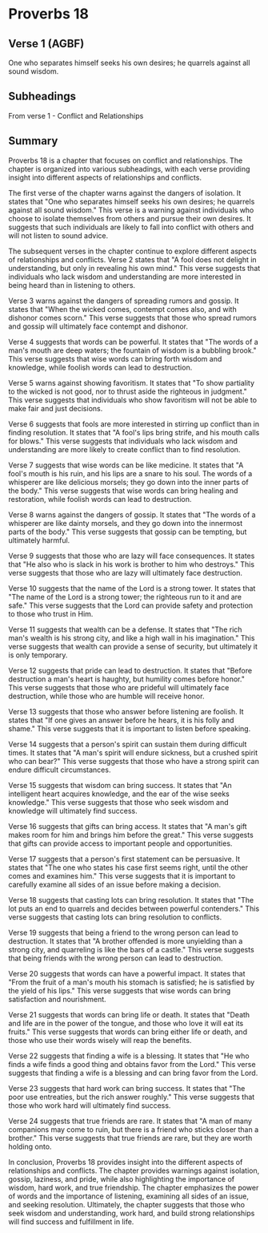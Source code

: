 # Proverbs 18

## Verse 1 (AGBF)

One who separates himself seeks his own desires; he quarrels against all sound wisdom.

## Subheadings

From verse 1 - Conflict and Relationships

## Summary

Proverbs 18 is a chapter that focuses on conflict and relationships. The chapter is organized into various subheadings, with each verse providing insight into different aspects of relationships and conflicts.

The first verse of the chapter warns against the dangers of isolation. It states that "One who separates himself seeks his own desires; he quarrels against all sound wisdom." This verse is a warning against individuals who choose to isolate themselves from others and pursue their own desires. It suggests that such individuals are likely to fall into conflict with others and will not listen to sound advice.

The subsequent verses in the chapter continue to explore different aspects of relationships and conflicts. Verse 2 states that "A fool does not delight in understanding, but only in revealing his own mind." This verse suggests that individuals who lack wisdom and understanding are more interested in being heard than in listening to others.

Verse 3 warns against the dangers of spreading rumors and gossip. It states that "When the wicked comes, contempt comes also, and with dishonor comes scorn." This verse suggests that those who spread rumors and gossip will ultimately face contempt and dishonor.

Verse 4 suggests that words can be powerful. It states that "The words of a man's mouth are deep waters; the fountain of wisdom is a bubbling brook." This verse suggests that wise words can bring forth wisdom and knowledge, while foolish words can lead to destruction.

Verse 5 warns against showing favoritism. It states that "To show partiality to the wicked is not good, nor to thrust aside the righteous in judgment." This verse suggests that individuals who show favoritism will not be able to make fair and just decisions.

Verse 6 suggests that fools are more interested in stirring up conflict than in finding resolution. It states that "A fool's lips bring strife, and his mouth calls for blows." This verse suggests that individuals who lack wisdom and understanding are more likely to create conflict than to find resolution.

Verse 7 suggests that wise words can be like medicine. It states that "A fool's mouth is his ruin, and his lips are a snare to his soul. The words of a whisperer are like delicious morsels; they go down into the inner parts of the body." This verse suggests that wise words can bring healing and restoration, while foolish words can lead to destruction.

Verse 8 warns against the dangers of gossip. It states that "The words of a whisperer are like dainty morsels, and they go down into the innermost parts of the body." This verse suggests that gossip can be tempting, but ultimately harmful.

Verse 9 suggests that those who are lazy will face consequences. It states that "He also who is slack in his work is brother to him who destroys." This verse suggests that those who are lazy will ultimately face destruction.

Verse 10 suggests that the name of the Lord is a strong tower. It states that "The name of the Lord is a strong tower; the righteous run to it and are safe." This verse suggests that the Lord can provide safety and protection to those who trust in Him.

Verse 11 suggests that wealth can be a defense. It states that "The rich man's wealth is his strong city, and like a high wall in his imagination." This verse suggests that wealth can provide a sense of security, but ultimately it is only temporary.

Verse 12 suggests that pride can lead to destruction. It states that "Before destruction a man's heart is haughty, but humility comes before honor." This verse suggests that those who are prideful will ultimately face destruction, while those who are humble will receive honor.

Verse 13 suggests that those who answer before listening are foolish. It states that "If one gives an answer before he hears, it is his folly and shame." This verse suggests that it is important to listen before speaking.

Verse 14 suggests that a person's spirit can sustain them during difficult times. It states that "A man's spirit will endure sickness, but a crushed spirit who can bear?" This verse suggests that those who have a strong spirit can endure difficult circumstances.

Verse 15 suggests that wisdom can bring success. It states that "An intelligent heart acquires knowledge, and the ear of the wise seeks knowledge." This verse suggests that those who seek wisdom and knowledge will ultimately find success.

Verse 16 suggests that gifts can bring access. It states that "A man's gift makes room for him and brings him before the great." This verse suggests that gifts can provide access to important people and opportunities.

Verse 17 suggests that a person's first statement can be persuasive. It states that "The one who states his case first seems right, until the other comes and examines him." This verse suggests that it is important to carefully examine all sides of an issue before making a decision.

Verse 18 suggests that casting lots can bring resolution. It states that "The lot puts an end to quarrels and decides between powerful contenders." This verse suggests that casting lots can bring resolution to conflicts.

Verse 19 suggests that being a friend to the wrong person can lead to destruction. It states that "A brother offended is more unyielding than a strong city, and quarreling is like the bars of a castle." This verse suggests that being friends with the wrong person can lead to destruction.

Verse 20 suggests that words can have a powerful impact. It states that "From the fruit of a man's mouth his stomach is satisfied; he is satisfied by the yield of his lips." This verse suggests that wise words can bring satisfaction and nourishment.

Verse 21 suggests that words can bring life or death. It states that "Death and life are in the power of the tongue, and those who love it will eat its fruits." This verse suggests that words can bring either life or death, and those who use their words wisely will reap the benefits.

Verse 22 suggests that finding a wife is a blessing. It states that "He who finds a wife finds a good thing and obtains favor from the Lord." This verse suggests that finding a wife is a blessing and can bring favor from the Lord.

Verse 23 suggests that hard work can bring success. It states that "The poor use entreaties, but the rich answer roughly." This verse suggests that those who work hard will ultimately find success.

Verse 24 suggests that true friends are rare. It states that "A man of many companions may come to ruin, but there is a friend who sticks closer than a brother." This verse suggests that true friends are rare, but they are worth holding onto.

In conclusion, Proverbs 18 provides insight into the different aspects of relationships and conflicts. The chapter provides warnings against isolation, gossip, laziness, and pride, while also highlighting the importance of wisdom, hard work, and true friendship. The chapter emphasizes the power of words and the importance of listening, examining all sides of an issue, and seeking resolution. Ultimately, the chapter suggests that those who seek wisdom and understanding, work hard, and build strong relationships will find success and fulfillment in life.